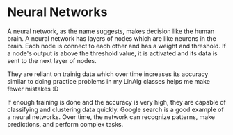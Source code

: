# Neural Networks
A neural network, as the name suggests, makes decision like the human brain. A neural network has layers of nodes which are like neurons in the brain. Each node is connect to each other and has a weight and threshold. If a node's output is above the threshold value, it is activated and its data is sent to the next layer of nodes.

They are reliant on trainig data which over time increases its accuracy similar to doing practice problems in my LinAlg classes helps me make fewer mistakes :D

If enough training is done and the accuracy is very high, they are capable of classifying and clustering data quickly. Google search is a good example of a neural networks. Over time, the network can recognize patterns, make predictions, and perform complex tasks.